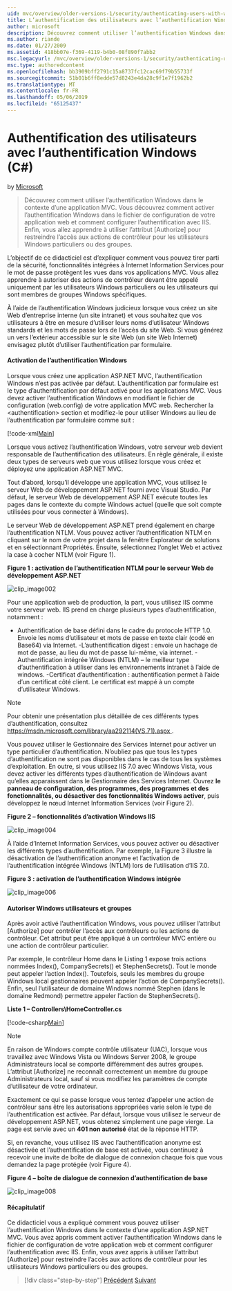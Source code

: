 ```yaml
---
uid: mvc/overview/older-versions-1/security/authenticating-users-with-windows-authentication-cs
title: L’authentification des utilisateurs avec l’authentification Windows (c#) | Microsoft Docs
author: microsoft
description: Découvrez comment utiliser l’authentification Windows dans le contexte d’une application MVC. Vous allez apprendre à activer l’authentification Windows au sein de la quantité de co de votre application web...
ms.author: riande
ms.date: 01/27/2009
ms.assetid: 418bb07e-f369-4119-b4b0-08f890f7abb2
msc.legacyurl: /mvc/overview/older-versions-1/security/authenticating-users-with-windows-authentication-cs
msc.type: authoredcontent
ms.openlocfilehash: bb3909bff2791c15a8737fc12cac69f79b55733f
ms.sourcegitcommit: 51b01b6ff8edde57d8243e4da28c9f1e7f1962b2
ms.translationtype: MT
ms.contentlocale: fr-FR
ms.lasthandoff: 05/06/2019
ms.locfileid: "65125437"
---
```

# <a name="authenticating-users-with-windows-authentication-c"></a>Authentification des utilisateurs avec l’authentification Windows (C#)

by [Microsoft](https://github.com/microsoft)

> Découvrez comment utiliser l’authentification Windows dans le contexte d’une application MVC. Vous découvrez comment activer l’authentification Windows dans le fichier de configuration de votre application web et comment configurer l’authentification avec IIS. Enfin, vous allez apprendre à utiliser l’attribut [Authorize] pour restreindre l’accès aux actions de contrôleur pour les utilisateurs Windows particuliers ou des groupes.

L’objectif de ce didacticiel est d’expliquer comment vous pouvez tirer parti de la sécurité, fonctionnalités intégrées à Internet Information Services pour le mot de passe protègent les vues dans vos applications MVC. Vous allez apprendre à autoriser des actions de contrôleur devant être appelé uniquement par les utilisateurs Windows particuliers ou les utilisateurs qui sont membres de groupes Windows spécifiques.

À l’aide de l’authentification Windows judicieux lorsque vous créez un site Web d’entreprise interne (un site intranet) et vous souhaitez que vos utilisateurs à être en mesure d’utiliser leurs noms d’utilisateur Windows standards et les mots de passe lors de l’accès du site Web. Si vous générez un vers l’extérieur accessible sur le site Web (un site Web Internet) envisagez plutôt d’utiliser l’authentification par formulaire.

#### <a name="enabling-windows-authentication"></a>Activation de l’authentification Windows

Lorsque vous créez une application ASP.NET MVC, l’authentification Windows n’est pas activée par défaut. L’authentification par formulaire est le type d’authentification par défaut activé pour les applications MVC. Vous devez activer l’authentification Windows en modifiant le fichier de configuration (web.config) de votre application MVC web. Rechercher la &lt;authentification&gt; section et modifiez-le pour utiliser Windows au lieu de l’authentification par formulaire comme suit :

[!code-xml[Main](authenticating-users-with-windows-authentication-cs/samples/sample1.xml)]

Lorsque vous activez l’authentification Windows, votre serveur web devient responsable de l’authentification des utilisateurs. En règle générale, il existe deux types de serveurs web que vous utilisez lorsque vous créez et déployez une application ASP.NET MVC.

Tout d’abord, lorsqu’il développe une application MVC, vous utilisez le serveur Web de développement ASP.NET fourni avec Visual Studio. Par défaut, le serveur Web de développement ASP.NET exécute toutes les pages dans le contexte du compte Windows actuel (quelle que soit compte utilisées pour vous connecter à Windows).

Le serveur Web de développement ASP.NET prend également en charge l’authentification NTLM. Vous pouvez activer l’authentification NTLM en cliquant sur le nom de votre projet dans la fenêtre Explorateur de solutions et en sélectionnant Propriétés. Ensuite, sélectionnez l’onglet Web et activez la case à cocher NTLM (voir Figure 1).

**Figure 1 : activation de l’authentification NTLM pour le serveur Web de développement ASP.NET**

![clip_image002](authenticating-users-with-windows-authentication-cs/_static/image1.jpg)

Pour une application web de production, la part, vous utilisez IIS comme votre serveur web. IIS prend en charge plusieurs types d’authentification, notamment :

- Authentification de base défini dans le cadre du protocole HTTP 1.0. Envoie les noms d’utilisateur et mots de passe en texte clair (codé en Base64) via Internet. -L’authentification digest : envoie un hachage de mot de passe, au lieu du mot de passe lui-même, via internet. -Authentification intégrée Windows (NTLM) – le meilleur type d’authentification à utiliser dans les environnements intranet à l’aide de windows. -Certificat d’authentification : authentification permet à l’aide d’un certificat côté client. Le certificat est mappé à un compte d’utilisateur Windows.

> [!NOTE] 
> 
> Pour obtenir une présentation plus détaillée de ces différents types d’authentification, consultez [ https://msdn.microsoft.com/library/aa292114(VS.71).aspx ](https://msdn.microsoft.com/library/aa292114(VS.71).aspx).

Vous pouvez utiliser le Gestionnaire des Services Internet pour activer un type particulier d’authentification. N’oubliez pas que tous les types d’authentification ne sont pas disponibles dans le cas de tous les systèmes d’exploitation. En outre, si vous utilisez IIS 7.0 avec Windows Vista, vous devez activer les différents types d’authentification de Windows avant qu’elles apparaissent dans le Gestionnaire des Services Internet. Ouvrez **le panneau de configuration, des programmes, des programmes et des fonctionnalités, ou désactiver des fonctionnalités Windows activer**, puis développez le nœud Internet Information Services (voir Figure 2).

**Figure 2 – fonctionnalités d’activation Windows IIS**

![clip_image004](authenticating-users-with-windows-authentication-cs/_static/image2.jpg)

À l’aide d’Internet Information Services, vous pouvez activer ou désactiver les différents types d’authentification. Par exemple, la Figure 3 illustre la désactivation de l’authentification anonyme et l’activation de l’authentification intégrée Windows (NTLM) lors de l’utilisation d’IIS 7.0.

**Figure 3 : activation de l’authentification Windows intégrée**

![clip_image006](authenticating-users-with-windows-authentication-cs/_static/image3.jpg)

#### <a name="authorizing-windows-users-and-groups"></a>Autoriser Windows utilisateurs et groupes

Après avoir activé l’authentification Windows, vous pouvez utiliser l’attribut [Authorize] pour contrôler l’accès aux contrôleurs ou les actions de contrôleur. Cet attribut peut être appliqué à un contrôleur MVC entière ou une action de contrôleur particulier.

Par exemple, le contrôleur Home dans le Listing 1 expose trois actions nommées Index(), CompanySecrets() et StephenSecrets(). Tout le monde peut appeler l’action Index(). Toutefois, seuls les membres du groupe Windows local gestionnaires peuvent appeler l’action de CompanySecrets(). Enfin, seul l’utilisateur de domaine Windows nommé Stephen (dans le domaine Redmond) permettre appeler l’action de StephenSecrets().

**Liste 1 – Controllers\HomeController.cs**

[!code-csharp[Main](authenticating-users-with-windows-authentication-cs/samples/sample2.cs)]

> [!NOTE] 
> 
> En raison de Windows compte contrôle utilisateur (UAC), lorsque vous travaillez avec Windows Vista ou Windows Server 2008, le groupe Administrateurs local se comporte différemment des autres groupes. L’attribut [Authorize] ne reconnaît correctement un membre du groupe Administrateurs local, sauf si vous modifiez les paramètres de compte d’utilisateur de votre ordinateur.

Exactement ce qui se passe lorsque vous tentez d’appeler une action de contrôleur sans être les autorisations appropriées varie selon le type de l’authentification est activée. Par défaut, lorsque vous utilisez le serveur de développement ASP.NET, vous obtenez simplement une page vierge. La page est servie avec un **401 non autorisé** état de la réponse HTTP.

Si, en revanche, vous utilisez IIS avec l’authentification anonyme est désactivée et l’authentification de base est activée, vous continuez à recevoir une invite de boîte de dialogue de connexion chaque fois que vous demandez la page protégée (voir Figure 4).

**Figure 4 – boîte de dialogue de connexion d’authentification de base**

![clip_image008](authenticating-users-with-windows-authentication-cs/_static/image4.jpg)

#### <a name="summary"></a>Récapitulatif

Ce didacticiel vous a expliqué comment vous pouvez utiliser l’authentification Windows dans le contexte d’une application ASP.NET MVC. Vous avez appris comment activer l’authentification Windows dans le fichier de configuration de votre application web et comment configurer l’authentification avec IIS. Enfin, vous avez appris à utiliser l’attribut [Authorize] pour restreindre l’accès aux actions de contrôleur pour les utilisateurs Windows particuliers ou des groupes.

> [!div class="step-by-step"]
> [Précédent](authenticating-users-with-forms-authentication-cs.md)
> [Suivant](preventing-javascript-injection-attacks-cs.md)
